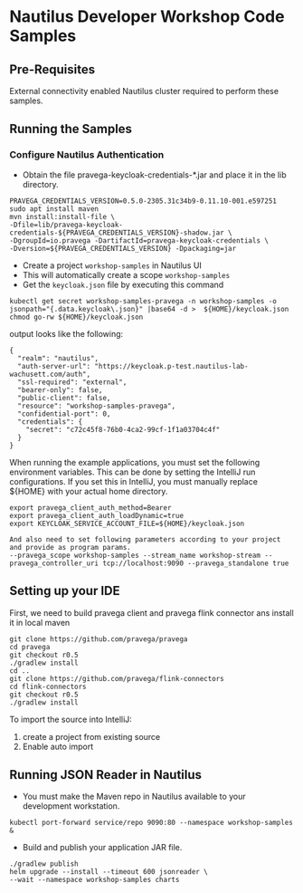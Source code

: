 # Nautilus Developer Workshop Code Samples

## Pre-Requisites
External connectivity enabled Nautilus cluster required to perform these samples.

## Running the Samples

### Configure Nautilus Authentication
- Obtain the file pravega-keycloak-credentials-*.jar and place it in the lib directory.
```
PRAVEGA_CREDENTIALS_VERSION=0.5.0-2305.31c34b9-0.11.10-001.e597251
sudo apt install maven
mvn install:install-file \
-Dfile=lib/pravega-keycloak-credentials-${PRAVEGA_CREDENTIALS_VERSION}-shadow.jar \
-DgroupId=io.pravega -DartifactId=pravega-keycloak-credentials \
-Dversion=${PRAVEGA_CREDENTIALS_VERSION} -Dpackaging=jar
```
- Create a project `workshop-samples` in Nautilus UI
- This will automatically create a scope `workshop-samples`
-  Get the `keycloak.json` file by executing this command
```
kubectl get secret workshop-samples-pravega -n workshop-samples -o jsonpath="{.data.keycloak\.json}" |base64 -d >  ${HOME}/keycloak.json
chmod go-rw ${HOME}/keycloak.json
```
  output looks like the following:
```
{
  "realm": "nautilus",
  "auth-server-url": "https://keycloak.p-test.nautilus-lab-wachusett.com/auth",
  "ssl-required": "external",
  "bearer-only": false,
  "public-client": false,
  "resource": "workshop-samples-pravega",
  "confidential-port": 0,
  "credentials": {
    "secret": "c72c45f8-76b0-4ca2-99cf-1f1a03704c4f"
  }
}
```
When running the example applications, you must set the following environment variables. This can be done by setting the IntelliJ run configurations. If you set this in IntelliJ, you must manually replace ${HOME} with your actual home directory.
```
export pravega_client_auth_method=Bearer
export pravega_client_auth_loadDynamic=true
export KEYCLOAK_SERVICE_ACCOUNT_FILE=${HOME}/keycloak.json

And also need to set following parameters according to your project and provide as program params.
--pravega_scope	workshop-samples --stream_name workshop-stream --pravega_controller_uri tcp://localhost:9090 --pravega_standalone true
```

## Setting up your IDE

First, we need to build pravega client and pravega flink connector
ans install it in local maven

```
git clone https://github.com/pravega/pravega
cd pravega
git checkout r0.5
./gradlew install
cd ..
git clone https://github.com/pravega/flink-connectors
cd flink-connectors
git checkout r0.5
./gradlew install
```

To import the source into IntelliJ:
1. create a project from existing source
2. Enable auto import
## Running JSON Reader in Nautilus

- You must make the Maven repo in Nautilus available to your development workstation.
```
kubectl port-forward service/repo 9090:80 --namespace workshop-samples &
```
- Build and publish your application JAR file.
```
./gradlew publish
helm upgrade --install --timeout 600 jsonreader \
--wait --namespace workshop-samples charts

